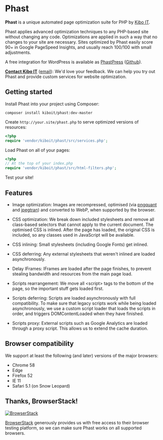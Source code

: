 # Phast

__Phast__ is a unique automated page optimization suite for PHP by [Kibo
IT](https://www.kiboit.com).

Phast applies advanced optimization techniques to any PHP-based site without
changing any code. Optimizations are applied in such a way that no changes to
your site are necessary.  Sites optimized by Phast easily score 90+ in Google
PageSpeed Insights, and usually reach 100/100 with small adjustments.

A free integration for WordPress is available as
[PhastPress](https://wordpress.org/plugins/phastpress/)
([Github](https://github.com/kiboit/phastpress)).

__[Contact Kibo IT](https://www.kiboit.com/contact)__
([email](info@kiboit.com)): We'd love your feedback. We can help you try out
Phast and provide custom services for website optimization.


## Getting started

Install Phast into your project using Composer:

~~~
composer install kiboit/phast:dev-master
~~~

Create `http://your.site/phast.php` to serve optimized versions of resources:

~~~php
<?php
require 'vendor/kiboit/phast/src/services.php';
~~~

Load Phast on all of your pages:

~~~php
<?php
// At the top of your index.php
require 'vendor/kiboit/phast/src/html-filters.php';
~~~

Test your site!


## Features

* Image optimization: Images are recompressed, optimised (via
  [pngquant](https://pngquant.org/) and
  [jpegtran](https://en.wikipedia.org/wiki/Libjpeg#jpegtran)) and converted to
  WebP, when supported by the browser.

* CSS optimization: We break down included stylesheets and remove all
  class-based selectors that cannot apply to the current document. The optimised
  CSS is inlined. After the page has loaded, the original CSS is included, so
  any classes used in JavaScript will be available.

* CSS inlining: Small stylesheets (including Google Fonts) get inlined.

* CSS deferring: Any external stylesheets that weren't inlined are loaded
  asynchronously.

* Delay IFrames: IFrames are loaded after the page finishes, to prevent stealing
  bandwidth and resources from the main page load.

* Scripts rearrangement: We move all &lt;script&gt; tags to the bottom of the
  page, so the important stuff gets loaded first.

* Scripts deferring: Scripts are loaded asynchronously with full compatibility.
  To make sure that legacy scripts work while being loaded asynchronously, we
  use a custom script loader that loads the scripts in order, and triggers
  DOMContentLoaded when they have finished.

* Scripts proxy: External scripts such as Google Analytics are loaded through a
  proxy script. This allows us to extend the cache duration.


## Browser compatibility

We support at least the following (and later) versions of the major browsers:

* Chrome 58
* Edge
* Firefox 52
* IE 11
* Safari 5.1 (on Snow Leopard)


## Thanks, BrowserStack!

[![BrowserStack](https://peschar.net/files/browserstack.png)](https://www.browserstack.com)

[BrowserStack](https://www.browserstack.com) generously provides us with free
access to their browser testing platform, so we can make sure Phast works on all
supported browsers.
